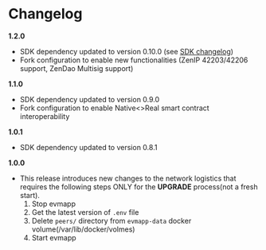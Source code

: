 # Changelog

**1.2.0**
* SDK dependency updated to version 0.10.0 (see [SDK changelog](https://github.com/HorizenOfficial/Sidechains-SDK/blob/master/CHANGELOG.md))
* Fork configuration to enable new functionalities (ZenIP 42203/42206 support, ZenDao Multisig support)

**1.1.0**
* SDK dependency updated to version 0.9.0
* Fork configuration to enable Native<>Real smart contract interoperability

**1.0.1**
* SDK dependency updated to version 0.8.1

**1.0.0**
* This release introduces new changes to the network logistics that requires the following steps ONLY for the **UPGRADE** process(not a fresh start).
  1. Stop evmapp 
  2. Get the latest version of `.env` file
  3. Delete `peers/` directory from `evmapp-data` docker volume(/var/lib/docker/volmes)
  4. Start evmapp